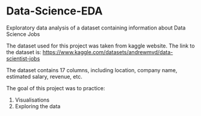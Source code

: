 # Data-Science-EDA
Exploratory data analysis of a dataset containing information about Data Science Jobs

The dataset used for this project was taken from kaggle website. 
The link to the dataset is: https://www.kaggle.com/datasets/andrewmvd/data-scientist-jobs

The dataset contains 17 columns, including location, company name, estimated salary, revenue, etc. 

The goal of this project was to practice:
1. Visualisations
2. Exploring the data

